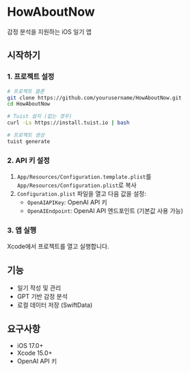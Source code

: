# HowAboutNow

감정 분석을 지원하는 iOS 일기 앱

## 시작하기

### 1. 프로젝트 설정

```bash
# 프로젝트 클론
git clone https://github.com/yourusername/HowAboutNow.git
cd HowAboutNow

# Tuist 설치 (없는 경우)
curl -Ls https://install.tuist.io | bash

# 프로젝트 생성
tuist generate
```

### 2. API 키 설정

1. `App/Resources/Configuration.template.plist`를 `App/Resources/Configuration.plist`로 복사
2. `Configuration.plist` 파일을 열고 다음 값을 설정:
   - `OpenAIAPIKey`: OpenAI API 키
   - `OpenAIEndpoint`: OpenAI API 엔드포인트 (기본값 사용 가능)

### 3. 앱 실행

Xcode에서 프로젝트를 열고 실행합니다.

## 기능

- 일기 작성 및 관리
- GPT 기반 감정 분석
- 로컬 데이터 저장 (SwiftData)

## 요구사항

- iOS 17.0+
- Xcode 15.0+
- OpenAI API 키